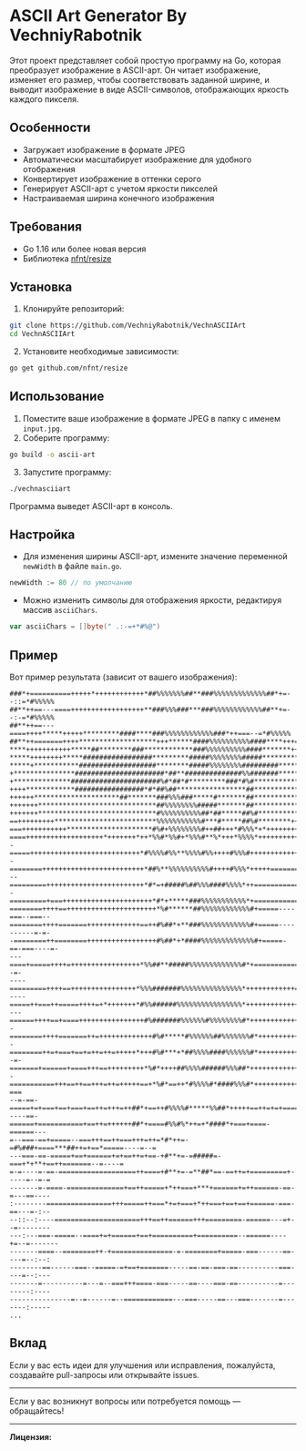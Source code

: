 # ASCII Art Generator By VechniyRabotnik

Этот проект представляет собой простую программу на Go, которая преобразует изображение в ASCII-арт. Он читает изображение, изменяет его размер, чтобы соответствовать заданной ширине, и выводит изображение в виде ASCII-символов, отображающих яркость каждого пикселя.

## Особенности

- Загружает изображение в формате JPEG
- Автоматически масштабирует изображение для удобного отображения
- Конвертирует изображение в оттенки серого
- Генерирует ASCII-арт с учетом яркости пикселей
- Настраиваемая ширина конечного изображения

## Требования

- Go 1.16 или более новая версия
- Библиотека [nfnt/resize](https://github.com/nfnt/resize)

## Установка

1. Клонируйте репозиторий:

```bash
git clone https://github.com/VechniyRabotnik/VechnASCIIArt
cd VechnASCIIArt
```

2. Установите необходимые зависимости:

```bash
go get github.com/nfnt/resize
```

## Использование

1. Поместите ваше изображение в формате JPEG в папку с именем `input.jpg`.
2. Соберите программу:

```bash
go build -o ascii-art
```

3. Запустите программу:

```bash
./vechnasciiart
```

Программа выведет ASCII-арт в консоль.

## Настройка

- Для изменения ширины ASCII-арт, измените значение переменной `newWidth` в файле `main.go`.

```go
newWidth := 80 // по умолчанию
```

- Можно изменить символы для отображения яркости, редактируя массив `asciiChars`.

```go
var asciiChars = []byte(" .:-=+*#%@")
```

## Пример

Вот пример результата (зависит от вашего изображения):

```
###*+==========+++++*++++++++++++*##%%%%%%%##**###%%%%%%%%%%%%%##*+=--::=*#%%%%%
##**++==---====++++++++++++++++++**###%%%###***###%%%%%%%%%%%%##**+=--:-=*#%%%%%
##**++==---====++++*****+++++*********####****###%%%%%%%%%%%%###*++===--=*#%%%%%
##**++=======++++*******************+++******####%%%%%%%%%%####****+++==+*#%%%%%
****+++++++++++*****##********###************###%%%%%%%%%%####*******+++++*#%%%%
*****++++++++*****#################*********#####%%%%%%%%#####*************###%%
*****+***********###################********#####%%%%%%%%#########***********###
+***************######################*##**##############%%#######**************
+**************######################%#*##*#*********###*#%#*******************+
++++************#################*#*##%##*****************##*****************+++
++++++*********************##*******###%%%###*****#*******##***************+++++
+++++++*****************************##%%%%%%%%#####*******##**************++++++
+++++++*****************************#%%%%%%%%%%##*##*****##%#*************++++++
==+++++++++*************************%%%%%%%%%%%#***#*****##%#********++++++++++=
===+++++++++++*********************#%#+%%%%%%%%#++##+++*#%%%*+*+++++++++++++++==
====+++++++++++++++++++*+++++++*++*%%#*%%#+*%%%#**%*+++*%%%%*+++++++++++++++====
-=====+++++++++++++++++++++++++++*#%%%%#%%**%%%%#%%++++#%%%#+++++++++++++++=====
-========+++++++++++++++++++++++++*##%**%%%%%%%%%%#++++#%%%*+++++===============
--=========++++++++++++++++++++++++*#*=+#####%##%%%####%%%%*++==================
-=========+===++++++++++++++++++++++*#*+*****###%%%%%%%%%%%*+==================-
========++++==++++++++++++++++++++++*%#******##%%%%%%%%%%%%#+=====----===--===--
========++++=======+++++++++++++==++#%##*+**###%%%%%%%%%%%%#+=====----------=-=-
-========++========+++++++++++++++++#%##*+*####%%%%%%%%%%%%%#+=====-==-===----=-
---====+=====++++=+++++++++++++++++*%%##**#####%%%%%%%%%%%%%#*+=============--=-
----=========++++==++++++++++++++++*%%%#######%%%%%%%%%%%%%%%*++++++++++++======
----=====++===++=====++++=+*+++++++*#%%######%%%%%%%%%%%%%%%%*++++++++++++++====
---======++++==+====++++++++++++++++#%#######%%%%%%#%%%%%%%%#*++++++++++++++====
-========++++=======++=+++++++++++++#%#*****#%%%%%%##%%%%%%%#*+++++++++++=++====
-========++=+===+==+=++=++=+++++*+++#%#***+*##%%%%####%%%%%%#*+++++++++++=+++=+=
-=-=======+======+====+++==+++++++++*%#*++++##%%%%######%%%##*++++++++++++====+=
-===========+++==++==+++=++=+++++==+*%#*==++*#%%%%#*####%%%#*+++++++++++++==-===
--=-==-=====+=+===+==+===+==++=+++=++##*+==++#%%%%#*****%%##*+++++==++=+=+=====-
----==-======+===========+==++=++++++##*+====#%%#%*++=+*####*+===+====-======---
=--===-==+=====--===+++==++===+++=++=*#*++=-=#%###+====***##++=+==*=====----=--=
---===-==-=====+==+======+=+==++=+==-+#**+=-=#####=-===+*+**+==++=======--=----=
=-=----=-==-===================++====+#**+=-=**##*==-==++=+=========+-----=--=-=
-------=-====-==============+==++=====+*++===+***+======+=++======-==-=---==----
:--------================+++=====++===*+=+===+*++===+==+==+======-===-==---=-:--
--::--:----=====================+++==++======+++=========-======---=+--=--------
---:---===-=====--====+=+======+==+==========+==========--======----+=--=-------
-------====--========++-+===============-=-========+=====-===------==----=--:--:
--------==------===--=====-=+==+=======-----==-==-===-==----------===----=--:---
-------=----------=---=--===+++====-===-----==----===-==----------=--------:----
---------------=--=------=--============---===-----==---===-------=-------:-----
...
```

## Вклад

Если у вас есть идеи для улучшения или исправления, пожалуйста, создавайте pull-запросы или открывайте issues.

---

Если у вас возникнут вопросы или потребуется помощь — обращайтесь!

---

**Лицензия:** 
